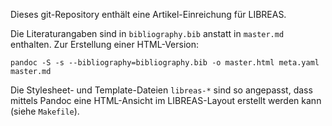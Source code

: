 Dieses git-Repository enthält eine Artikel-Einreichung für LIBREAS.

Die Literaturangaben sind in `bibliography.bib` anstatt in `master.md` 
enthalten. Zur Erstellung einer HTML-Version:

    pandoc -S -s --bibliography=bibliography.bib -o master.html meta.yaml master.md
  
Die Stylesheet- und Template-Dateien `libreas-*` sind so angepasst, dass
mittels Pandoc eine HTML-Ansicht im LIBREAS-Layout erstellt werden kann (siehe
`Makefile`).
